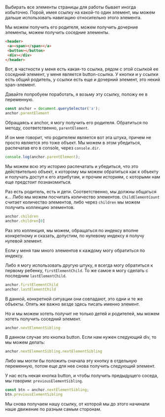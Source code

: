 Выбирать все элементы страницы для работы бывает иногда избыточно. Порой, имея ссылку на какой-то один элемент, мы можем дальше
использовать навигацию относительно этого элемента.

Мы можем получить его родителя, можем получить дочерние элементы, можем получить соседние элементы. 
```html
<header>
 <a><span></span></a>
 <button></button>
 <div></div>
</header>
```
Вот, в частности у меня есть какая-то ссылка, рядом с этой ссылкой ее соседний элемент, у меня является button-ссылка. У кнопки и у ссылки есть общий родитель, у ссылки есть еще и дочерний элемент, это некий span-элемент.

Давайте попробуем поработать, я возьму эту ссылку, положу ее в переменную.
```js
const anchor = document.querySelector('a');
anchor.parentElement
```
Обращаясь к anchor, я могу получить его родителя. Обратиться по методу, соответственно, `parentElement`. 

И он мне говорит, что родителем является вот эта штука, причем не просто является это тоже объект. Мы можем в этом убедиться, распечатав его в console, через `console.dir`.
```js
console.log(anchor.parentElement);
```
Мы можем всю эту историю распечатать и убедиться, что это действительно объект, к которому мы можем обратиться как к объекту и получать доступ к его атрибутам, и прочим историям, с которыми нам еще предстоит познакомиться.

Раз есть родитель, есть и дети. Соответственно, мы должны общаться к... Либо мы можем посчитать
количество элементов. `ChildElementCount` считает
количество элементов, либо через `children` мы можем получить коллекцию элементов.
```js
anchor.children
anchor.children[0]
```
Раз это коллекция, мы можем, обращаться по индексу вполне конкретному и сказать, допустим, по нулевому индексу я получу нулевой элемент.

Если у меня там много элементов к каждому могу обратиться по индексу. 

Либо я могу использовать другую штуку, я всегда могу обратиться к первому ребенку, `firstElementChild`. То же самое я могу сделать
с последним `lastElementChild`.
```js
anchor.firstElementChild
anchor.lastElementChild
```
В данной, конкретной ситуации они совпадают, это одни и те же объекты. Опять же важно везде здесь
писать именно элемент.

Но и мы можем хотеть получит не только детей и родителей, мы можем хотеть получить
соседний элемент.
```js
anchor.nextElementSibling
```
В данном случае это кнопка button. Если нам нужен следующий div, то мы можем делать:
```js
anchor.nextElementSibling.nextElementSibling
```
Либо мы могли бы положить сначала эту кнопку в отдельную переменную, потом еще для нее снова
получить следующий элемент.

У нас есть некая кнопка button, и чтобы получить предыдущего соседа, мы говорим: `previousElementSibling`.
```js
const btn = anchor.nextElementSibling;
btn.previousElementSibling
```
Мы снова получаем нашу ссылку, от которой мы до этого начинали наше движение по разным самым сторонам.